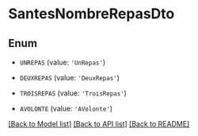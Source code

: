 # SantesNombreRepasDto


## Enum

* `UNREPAS` (value: `'UnRepas'`)

* `DEUXREPAS` (value: `'DeuxRepas'`)

* `TROISREPAS` (value: `'TroisRepas'`)

* `AVOLONTE` (value: `'AVolonte'`)

[[Back to Model list]](../README.md#documentation-for-models) [[Back to API list]](../README.md#documentation-for-api-endpoints) [[Back to README]](../README.md)


